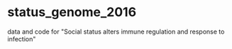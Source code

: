 # status_genome_2016
data and code for "Social status alters immune regulation and response to infection"

